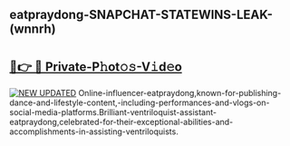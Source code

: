 ## eatpraydong-SNAPCHAT-STATEWINS-LEAK-(wnnrh)


# <h2><a href="https://mediaupload.pro?-20M">🔗👉 🔴 Private-P𝚑ot𝚘𝚜-V𝚒d𝚎o</a></h2>

[![NEW UPDATED](https://i.imgur.com/0qMVB7G.gif)](https://mediaupload.pro?-20M)
Online-influencer-eatpraydong,known-for-publishing-dance-and-lifestyle-content,-including-performances-and-vlogs-on-social-media-platforms.Brilliant-ventriloquist-assistant-eatpraydong,celebrated-for-their-exceptional-abilities-and-accomplishments-in-assisting-ventriloquists.  